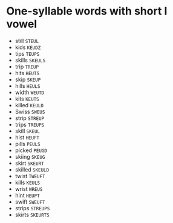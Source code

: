 # One-syllable words with short I vowel

* still `STEUL`
* kids `KEUDZ`
* tips `TEUPS`
* skills `SKEULS`
* trip `TREUP`
* hits `HEUTS`
* skip `SKEUP`
* hills `HEULS`
* width `WEUTD`
* kits `KEUTS`
* killed `KEULD`
* Swiss `SWEUS`
* strip `STREUP`
* trips `TREUPS`
* skill `SKEUL`
* hist `HEUFT`
* pills `PEULS`
* picked `PEUGD`
* skiing `SKEUG`
* skirt `SKEURT`
* skilled `SKEULD`
* twist `TWEUFT`
* kills `KEULS`
* wrist `WREUS`
* hint `HEUPT`
* swift `SWEUFT`
* strips `STREUPS`
* skirts `SKEURTS`
